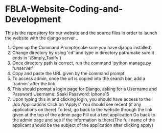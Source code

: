 # FBLA-Website-Coding-and-Development
This is the repository for our website and the source files
In order to launch the website with the django server...
1. Open up the Command Prompt(make sure you have django installed)
2. Change directory by using 'cd' and type in directory path(make sure it ends in '\Simply_Taxify')
3. Once directory path is correct, run the command 'python manage.py runserver'
4. Copy and paste the URL given by the command prompt
5. To access admin, once the url is copied into the search bar, add a '/admin' after the link
6. This should prompt a login page for Django, asking for a Username and Password
     Username: Saaki
     Password: Iphone15
7. Upon typing this in and clicking login, you should have access to the Job Applications
     Click on 'Applys'
     You should see recent (if any applications on there)
     To test, go back to the website through the link given at the top of the admin page
     Fill out a test application
     Go back to the admin page and see if the information is there(The full name of the applicant should be the subject of the application after clicking apply)
